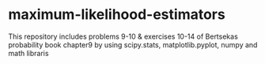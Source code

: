 # maximum-likelihood-estimators
This repository includes problems 9-10 &amp; exercises 10-14 of Bertsekas probability book chapter9 by using scipy.stats, matplotlib.pyplot, numpy and math libraris
